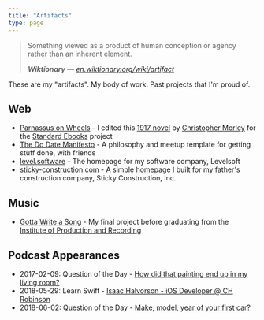 ```yaml
---
title: "Artifacts"
type: page
---
```


> Something viewed as a product of human conception or agency rather than an inherent element.
> 
> ***Wiktionary*** — <cite>[en.wiktionary.org/wiki/artifact][1]</cite>

These are my "artifacts". My body of work. Past projects that I'm proud of.

## Web

- [Parnassus on Wheels][2] - I edited this [1917 novel][3] by [Christopher Morley][4] for the [Standard Ebooks][5] project
- [The Do Date Manifesto][6] - A philosophy and meetup template for getting stuff done, with friends
- [level.software][7] - The homepage for my software company, Levelsoft
- [sticky-construction.com][8] - A simple homepage I built for my father's construction company, Sticky Construction, Inc.

## Music

- [Gotta Write a Song][9] - My final project before graduating from the [Institute of Production and Recording][10]

## Podcast Appearances

- 2017-02-09: Question of the Day - [How did that painting end up in my living room?][11]
- 2018-05-29: Learn Swift - [Isaac Halvorson - iOS Developer @ CH Robinson][12]
- 2018-06-02: Question of the Day - [Make, model, year of your first car?][13]

[1]:	https://en.wiktionary.org/wiki/artifact
[2]:	https://standardebooks.org/ebooks/christopher-morley/parnassus-on-wheels "Parnassus on Wheels, by Christopher Morley | Standard Ebooks"
[3]:	https://en.wikipedia.org/wiki/Parnassus_on_Wheels "Parnassus on Wheels - Wikipedia"
[4]:	https://en.wikipedia.org/wiki/Christopher_Morley "Christopher Morley - Wikipedia"
[5]:	https://standardebooks.org "Standard Ebooks"
[6]:	https://hisaac.github.io/do-date-manifesto/
[7]:	https://level.software
[8]:	http://sticky-construction.com
[9]:	https://soundcloud.com/hisaac/gotta-write-a-song-mastered
[10]:	https://www.ipr.edu
[11]:	http://questionpodcast.com/painting/ "How did that painting end up in my living room?"
[12]:	https://learnswift.fireside.fm/26
[13]:	http://questionpodcast.com/make-model-year-first-car/